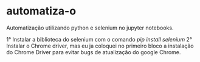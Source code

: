 # automatiza-o

Automatização utilizando python e selenium no jupyter notebooks.

1° Instalar a biblioteca do selenium com o comando *pip install selenium*
2° Instalar o Chrome driver, mas eu ja coloquei no primeiro bloco a instalação do Chrome Driver para evitar bugs de atualização do google Chrome.
